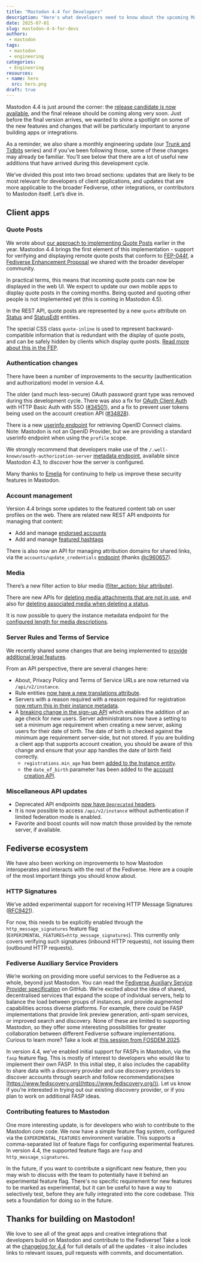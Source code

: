 ```yaml
---
title: "Mastodon 4.4 for Developers"
description: "Here's what developers need to know about the upcoming Mastodon 4.4 release."
date: 2025-07-01
slug: mastodon-4-4-for-devs
authors:
 - mastodon
tags:
 - mastodon
 - engineering
categories:
 - Engineering
resources:
- name: hero
  src: hero.png
draft: true
---
```


Mastodon 4.4 is just around the corner: the [release candidate is now available](https://github.com/mastodon/mastodon/releases/tag/v4.4.0-rc.1), and the final release should be coming along very soon. Just before the final version arrives, we wanted to shine a spotlight on some of the new features and changes that will be particularly important to anyone building apps or integrations.

As a reminder, we also share a monthly engineering update (our [Trunk and Tidbits](https://blog.joinmastodon.org/categories/trunk-and-tidbits/) series) and if you’ve been following those, some of these changes may already be familiar. You’ll see below that there are a lot of useful new additions that have arrived during this development cycle.

We’ve divided this post into two broad sections: updates that are likely to be most relevant for developers of client applications, and updates that are more applicable to the broader Fediverse, other integrations, or contributors to Mastodon itself. Let’s dive in.

## Client apps

### Quote Posts

We wrote about [our approach to implementing Quote Posts](https://blog.joinmastodon.org/2025/02/bringing-quote-posts-to-mastodon/) earlier in the year. Mastodon 4.4 brings the first element of this implementation - support for verifying and displaying remote quote posts that conform to [FEP-044f](https://codeberg.org/fediverse/fep/src/branch/main/fep/044f/fep-044f.md), a [Fediverse Enhancement Proposal](https://codeberg.org/fediverse/fep/src/branch/main) we shared with the broader developer community.

In practical terms, this means that incoming quote posts can now be displayed in the web UI. We expect to update our own mobile apps to display quote posts in the coming months. Being quoted and quoting other people is not implemented yet (this is coming in Mastodon 4.5).

In the REST API, quote posts are represented by a new `quote` attribute on [Status](https://docs.joinmastodon.org/entities/Status/#quote) and [StatusEdit](https://docs.joinmastodon.org/entities/StatusEdit/#quote) entities.

The special CSS class `quote-inline` is used to represent backward-compatible information that is redundant with the display of quote posts, and can be safely hidden by clients which display quote posts. [Read more about this in the FEP](https://codeberg.org/fediverse/fep/src/branch/main/fep/044f/fep-044f.md#backward-compatibility-considerations).

### Authentication changes

There have been a number of improvements to the security (authentication and authorization) model in version 4.4.

The older (and much less-secure) OAuth password grant type was removed during this development cycle. There was also a fix for [OAuth Client Auth](https://www.rfc-editor.org/rfc/rfc6749.html#section-2.3) with HTTP Basic Auth with SSO ([#34501](https://github.com/mastodon/mastodon/pull/34501)), and a fix to prevent user tokens being used on the account creation API ([#34828](https://github.com/mastodon/mastodon/pull/34828)).

There is a new [userinfo endpoint](https://docs.joinmastodon.org/methods/oauth/#userinfo) for retrieving OpenID Connect claims. Note: Mastodon is not an OpenID Provider, but we are providing a standard userinfo endpoint when using the `profile` scope.

We strongly recommend that developers make use of the `/.well-known/oauth-authorization-server` [metadata endpoint](https://docs.joinmastodon.org/spec/oauth/#authorization-server-metadata), available since Mastodon 4.3, to discover how the server is configured.

Many thanks to [Emelia](https://hachyderm.io/@ThisIsMissEm) for continuing to help us improve these security features in Mastodon.

### Account management

Version 4.4 brings some updates to the featured content tab on user profiles on the web. There are related new REST API endpoints for managing that content:

- Add and manage [endorsed accounts](https://docs.joinmastodon.org/methods/accounts/#endorsements)
- Add and manage [featured hashtags](https://docs.joinmastodon.org/methods/tags/#feature)

There is also now an API for managing attribution domains for shared links, via the `accounts/update_credentials` [endpoint](https://docs.joinmastodon.org/methods/accounts/#update_credentials) (thanks [@c960657](https://github.com/c960657)).

### Media

There’s a new filter action to blur media ([filter_action: blur attribute](https://docs.joinmastodon.org/entities/Filter/#filter_action)).

There are new APIs for [deleting media attachments that are not in use](https://docs.joinmastodon.org/methods/media/#delete), and also for [deleting associated media when deleting a status](https://docs.joinmastodon.org/methods/statuses/#delete).

It is now possible to query the instance metadata endpoint for the [configured length for media descriptions](https://docs.joinmastodon.org/entities/Instance/#description_limit).

### Server Rules and Terms of Service

We recently shared some changes that are being implemented to [provide additional legal features](https://blog.joinmastodon.org/2025/05/legal-features-updates/).

From an API perspective, there are several changes here:

- About, Privacy Policy and Terms of Service URLs are now returned via `/api/v2/instance`.
- Rule entities [now have a new translations attribute](https://docs.joinmastodon.org/entities/Rule/#translations).
- Servers with a reason required with a reason required for registration [now return this in their instance metadata](https://docs.joinmastodon.org/entities/Instance/#registrations-reason_required).
- A [breaking change in the sign-up API](https://github.com/mastodon/mastodon/discussions/34495) which enables the addition of an age check for new users. Server administrators now have a setting to set a minimum age requirement when creating a new server, asking users for their date of birth. The date of birth is checked against the minimum age requirement server-side, but not stored. If you are building a client app that supports account creation, you should be aware of this change and ensure that your app handles the date of birth field correctly.
  - `registrations.min_age` has been [added to the Instance entity](https://docs.joinmastodon.org/entities/Instance/#registrations-min_age).
  - the `date_of_birth` parameter has been added to the [account creation API](https://docs.joinmastodon.org/methods/accounts/#create).

### Miscellaneous API updates

- Deprecated API endpoints [now have `Deprecated` headers](https://docs.joinmastodon.org/api/guidelines/#deprecations).
- It is now possible to access `/api/v2/instance` without authentication if limited federation mode is enabled.
- Favorite and boost counts will now match those provided by the remote server, if available.

## Fediverse ecosystem

We have also been working on improvements to how Mastodon interoperates and interacts with the rest of the Fediverse. Here are a couple of the most important things you should know about.

### HTTP Signatures

We’ve added experimental support for receiving HTTP Message Signatures ([RFC9421](https://www.rfc-editor.org/rfc/rfc9421)).

For now, this needs to be explicitly enabled through the `http_message_signatures` feature flag (`EXPERIMENTAL_FEATURES=http_message_signatures`). This currently only covers verifying such signatures (inbound HTTP requests), not issuing them (outbound HTTP requests).

### Fediverse Auxiliary Service Providers

We’re working on providing more useful services to the Fediverse as a whole, beyond just Mastodon. You can read the [Fediverse Auxiliary Service Provider specification](https://github.com/mastodon/fediverse_auxiliary_service_provider_specifications) on GitHub. We’re excited about the idea of shared, decentralised services that expand the scope of individual servers, help to balance the load between groups of instances, and provide augmented capabilities across diverse platforms. For example, there could be FASP implementations that provide link preview generation, anti-spam services, or improved search and discovery. None of these are limited to supporting Mastodon, so they offer some interesting possibilities for greater collaboration between different Fediverse software implementations. Curious to learn more? Take a look at [this session from FOSDEM 2025](https://video.fosdem.org/2025/ud2208/fosdem-2025-4531-fediscovery-improving-search-and-discovery-on-the-fediverse.av1.webm).

In version 4.4, we’ve enabled initial support for FASPs in Mastodon, via the `fasp` feature flag. This is mostly of interest to developers who would like to implement their own FASP. In this initial step, it also includes the capability to share data with a discovery provider and use discovery providers to discover accounts through search and follow recommendations(see [https://www.fediscovery.org](https://www.fediscovery.org/)). Let us know if you’re interested in trying out our existing discovery provider, or if you plan to work on additional FASP ideas.

### Contributing features to Mastodon

One more interesting update, is for developers who wish to contribute to the Mastodon core code. We now have a simple feature flag system, configured via the `EXPERIMENTAL_FEATURES` environment variable. This supports a comma-separated list of feature flags for configuring experimental features. In version 4.4, the supported feature flags are `fasp` and `http_message_signatures`.

In the future, if you want to contribute a significant new feature, then you may wish to discuss with the team to potentially have it behind an experimental feature flag. There's no specific requirement for new features to be marked as experimental, but it can be useful to have a way to selectively test, before they are fully integrated into the core codebase. This sets a foundation for doing so in the future.

## Thanks for building on Mastodon!

We love to see all of the great apps and creative integrations that developers build on Mastodon and contribute to the Fediverse! Take a look at the [changelog for 4.4](https://github.com/mastodon/mastodon/releases/tag/v4.4.0-rc.1) for full details of all the updates - it also includes links to relevant issues, pull requests with commits, and documentation.
